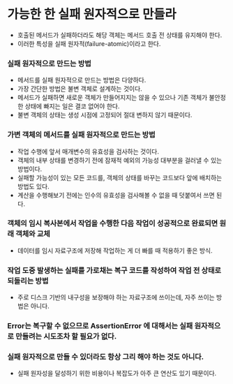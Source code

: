 # 가능한 한 실패 원자적으로 만들라

- 호출된 메서드가 실패하더라도 해당 객체는 메서드 호출 전 상태를 유지해야 한다.
- 이러한 특성을 실패 원자적(failure-atomic)이라고 한다.

### 실패 원자적으로 만드는 방법

- 메서드를 실패 원자적으로 만드는 방법은 다양하다.
- 가장 간단한 방법은 불변 객체로 설계하는 것이다.
- 메서드가 실패하면 새로운 객체가 만들어지지는 않을 수 있으나 기존 객체가 불안정한 상태에 빠지는 일은 결코 없어야 한다.
- 불변 객체의 상태는 생성 시점에 고정되어 절대 변하지 않기 때문이다.

### 가변 객체의 메서드를 실패 원자적으로 만드는 방법

- 작업 수행에 앞서 매개변수의 유효성을 검사하는 것이다.
- 객체의 내부 상태를 변경하기 전에 잠재적 예외의 가능성 대부분을 걸러낼 수 있는 방법이다.
- 실패할 가능성이 있는 모든 코드를, 객체의 상태를 바꾸는 코드보다 앞에 배치하는 방법도 있다.
- 계산을 수행해보기 전에는 인수의 유효성을 검사해볼 수 없을 때 덧붙여서 쓰면 된다.

### 객체의 임시 복사본에서 작업을 수행한 다음 작업이 성공적으로 완료되면 원래 객체와 교체

- 데이터를 임시 자료구조에 저장해 작업하는 게 더 빠를 때 적용하기 좋은 방식.

### 작업 도중 발생하는 실패를 가로채는 복구 코드를 작성하여 작업 전 상태로 되돌리는 방법

- 주로 디스크 기반의 내구성을 보장해야 하는 자료구조에 쓰이는데, 자주 쓰이는 방법은 아니다.

### Error는 복구할 수 없으므로 AssertionError 에 대해서는 실패 원자적으로 만들려는 시도조차 할 필요가 없다.

### 실패 원자적으로 만들 수 있더라도 항상 그리 해야 하는 것도 아니다.

- 실패 원자성을 달성하기 위한 비용이나 복잡도가 아주 큰 연산도 있기 때문이다.
